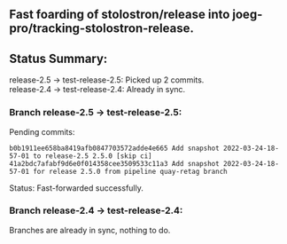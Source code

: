 ## Fast foarding of stolostron/release into joeg-pro/tracking-stolostron-release.

## Status Summary:

release-2.5 -> test-release-2.5: Picked up 2 commits.  
release-2.4 -> test-release-2.4: Already in sync.  

### Branch release-2.5 -> test-release-2.5:

Pending commits:

```
b0b1911ee658ba8419afb0847703572adde4e665 Add snapshot 2022-03-24-18-57-01 to release-2.5 2.5.0 [skip ci]
41a2bdc7afabf9d6e0f014358cee3509533c11a3 Add snapshot 2022-03-24-18-57-01 for release 2.5.0 from pipeline quay-retag branch
```

Status: Fast-forwarded successfully.

### Branch release-2.4 -> test-release-2.4:

Branches are already in sync, nothing to do.
